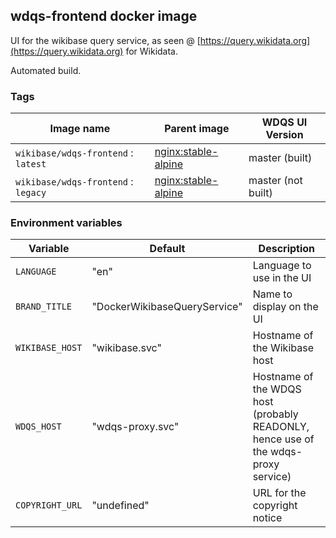 ## wdqs-frontend docker image

UI for the wikibase query service, as seen @ [https://query.wikidata.org](https://query.wikidata.org) for Wikidata.

Automated build.

### Tags

Image name                          | Parent image             | WDQS UI Version
-------------------------------     | ------------------------ | --------------
`wikibase/wdqs-frontend` : `latest` | [nginx:stable-alpine](https://hub.docker.com/_/nginx/) | master (built)
`wikibase/wdqs-frontend` : `legacy` | [nginx:stable-alpine](https://hub.docker.com/_/nginx/) | master (not built)


### Environment variables

Variable          | Default                      | Description
------------------|  ----------------------------| ----------
`LANGUAGE`        | "en"                         | Language to use in the UI
`BRAND_TITLE`     | "DockerWikibaseQueryService" | Name to display on the UI
`WIKIBASE_HOST`   | "wikibase.svc"               | Hostname of the Wikibase host
`WDQS_HOST`       | "wdqs-proxy.svc"             | Hostname of the WDQS host (probably READONLY, hence use of the wdqs-proxy service)
`COPYRIGHT_URL`   | "undefined"                  | URL for the copyright notice
